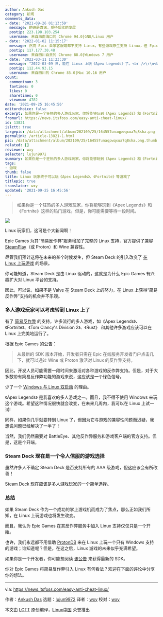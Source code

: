 ```yaml
---
author: Ankush Das
category: 新闻
comments_data:
- date: '2021-09-26 01:13:59'
  message: 的确是喜讯，期待后续的发展
  postip: 223.198.103.254
  username: 来自海南海口的 Chrome 94.0|GNU/Linux 用户
- date: '2022-01-02 11:15:17'
  message: 然而 Epic 自家客服端都不支持 Linux，有些游戏原生支持 Linux，但 Epic 中也没有提供下载选项。
  postip: 117.177.30.48
  username: 来自四川自贡的 Chrome 88.0|Windows 7 用户
- date: '2022-03-11 11:23:30'
  message: "2022-03-09 日，能在 Linux 上玩《Apex Legends》了。<br />\r\n<br />\r\n消息来源：news.itsfoss.com/apex-legends-steam-deck-verified/"
  postip: 112.44.93.15
  username: 来自四川的 Chrome 85.0|Mac 10.16 用户
count:
  commentnum: 3
  favtimes: 0
  likes: 0
  sharetimes: 0
  viewnum: 4782
date: '2021-09-25 16:45:56'
editorchoice: false
excerpt: 如果你是一个狂热的多人游戏玩家，你将能够玩到《Apex Legends》和《Fortnite》这样的热门游戏。但是，你可能需要等待一段时间。
fromurl: https://news.itsfoss.com/easy-anti-cheat-linux/
id: 13821
islctt: true
largepic: /data/attachment/album/202109/25/164557unaqpwqxua7q8sha.png
permalink: /article-13821-1.html
pic: /data/attachment/album/202109/25/164557unaqpwqxua7q8sha.png.thumb.jpg
related: []
reviewer: wxy
selector: lujun9972
summary: 如果你是一个狂热的多人游戏玩家，你将能够玩到《Apex Legends》和《Fortnite》这样的热门游戏。但是，你可能需要等待一段时间。
tags:
- 游戏
thumb: false
title: Linux 玩家终于可以玩《Apex Legends》、《Fortnite》等游戏了
titlepic: true
translator: wxy
updated: '2021-09-25 16:45:56'
---
```



> 
> 如果你是一个狂热的多人游戏玩家，你将能够玩到《Apex Legends》和《Fortnite》这样的热门游戏。但是，你可能需要等待一段时间。
> 
> 
> 


![](/data/attachment/album/202109/25/164557unaqpwqxua7q8sha.png)


Linux 玩家们，这可是个大新闻啊！


Epic Games 为其“简易反作弊”服务增加了完整的 Linux 支持，官方提供了兼容 [SteamPlay](https://itsfoss.com/steam-play/)（或 Proton）和 Wine 兼容性。


尽管我们预计这将在未来的某个时候发生，但 Steam Deck 的引入改变了 [在 Linux 上玩游戏](https://itsfoss.com/linux-gaming-guide/) 的场景。


你可能知道，Steam Deck 是由 Linux 驱动的，这就是为什么 Epic Games 有兴趣扩大对 Linux 平台的支持。


因此，可以说，如果不是 Valve 在 Steam Deck 上的努力，在 Linux 上获得“简易反作弊”支持的机会并不乐观。


### 多人游戏玩家可以考虑转到 Linux 上了


有了 [简易反作弊](https://www.easy.ac/en-us/) 的支持，许多流行的多人游戏，如《Apex Legends》、《Fortnite》、《Tom Clancy's Division 2》、《Rust》 和其他许多游戏应该可以在 Linux 上完美地运行了。


根据 Epic Games 的公告：



> 
> 从最新的 SDK 版本开始，开发者只需在 Epic 在线服务开发者门户点击几下，就可以通过 Wine 或 Proton 激活对 Linux 的反作弊支持。
> 
> 
> 


因此，开发人员可能需要一段时间来激活对各种游戏的反作弊支持。但是，对于大多数带有简易反作弊功能的游戏来说，这应该是一个绿色信号。


少了一个 [Windows 与 Linux 双启动](https://itsfoss.com/install-ubuntu-1404-dual-boot-mode-windows-8-81-uefi/) 的理由。


《Apex Legends》 是我喜欢的多人游戏之一。而且，我不得不使用 Windows 来玩这个游戏。希望这种情况很快就会改变，在未来几周内，我可以在 Linux 上试一试!


同样，如果你几乎就要转到 Linux 了，但因为它与游戏的兼容性问题而迟疑，我想说问题已经解决了一半了！


当然，我们仍然需要对 BattleEye、其他反作弊服务和游戏客户端的官方支持。但是，这是个开端。


### Steam Deck 现在是一个令人信服的游戏选择


虽然许多人不确定 Steam Deck 是否支持所有的 AAA 级游戏，但这应该会有所改善！


[Steam Deck](https://www.steamdeck.com/en/) 现在应该是多人游戏玩家的一个简单选择。


### 总结


如果 Steam Deck 作为一个成功的掌上游戏机而成为了焦点，那么正如我们所知，在 Linux 上玩游戏也将发生改变。


而且，我认为 Epic Games 在其反作弊服务中加入 Linux 支持仅仅只是一个开始。


也许，我们永远都不用借助 [ProtonDB](https://www.protondb.com) 来在 Linux 上玩一个只有 Windows 支持的游戏；谁知道呢？但是，在这之后，Linux 游戏的未来似乎充满希望。


如果你是一个开发者，你可能想阅读 [该公告](https://dev.epicgames.com/en-US/news/epic-online-services-launches-anti-cheat-support-for-linux-mac-and-steam-deck) 来获得最新的 SDK。


你对 Epic Games 将简易反作弊引入 Linux 有何看法？欢迎在下面的评论中分享你的想法。




---


via: <https://news.itsfoss.com/easy-anti-cheat-linux/>


作者：[Ankush Das](https://news.itsfoss.com/author/ankush/) 选题：[lujun9972](https://github.com/lujun9972) 译者：[wxy](https://github.com/wxy) 校对：[wxy](https://github.com/wxy)


本文由 [LCTT](https://github.com/LCTT/TranslateProject) 原创编译，[Linux中国](https://linux.cn/) 荣誉推出